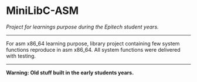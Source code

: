 # MiniLibC-ASM

*Project for learnings purpose during the Epitech student years.*

_______

For asm x86_64 learning purpose, library project containing few system functions reproduce in asm x86_64.
All system functions were delivered with testing.

_______

**Warning: Old stuff built in the early students years.**
